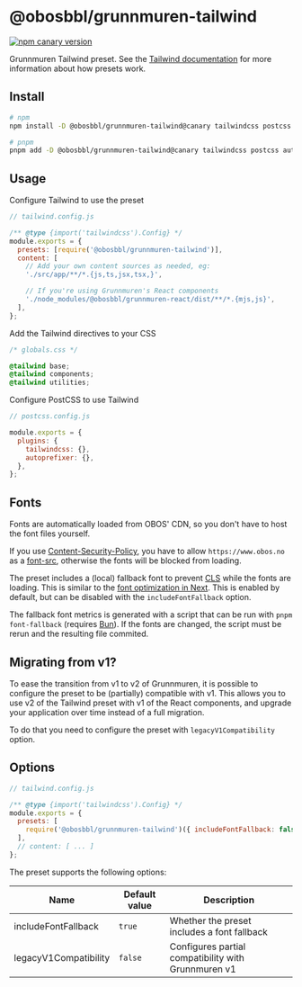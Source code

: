 # @obosbbl/grunnmuren-tailwind

[![npm canary version](https://img.shields.io/npm/v/@obosbbl%2Fgrunnmuren-tailwind/canary.svg)](https://www.npmjs.com/package/@obosbbl/grunnmuren-tailwind)

Grunnmuren Tailwind preset. See the [Tailwind documentation](https://tailwindcss.com/docs/presets) for more information about how presets work.

## Install

```sh
# npm
npm install -D @obosbbl/grunnmuren-tailwind@canary tailwindcss postcss autoprefixer

# pnpm
pnpm add -D @obosbbl/grunnmuren-tailwind@canary tailwindcss postcss autoprefixer
```

## Usage

Configure Tailwind to use the preset

```js
// tailwind.config.js

/** @type {import('tailwindcss').Config} */
module.exports = {
  presets: [require('@obosbbl/grunnmuren-tailwind')],
  content: [
    // Add your own content sources as needed, eg:
    './src/app/**/*.{js,ts,jsx,tsx,}',

    // If you're using Grunnmuren's React components
    './node_modules/@obosbbl/grunnmuren-react/dist/**/*.{mjs,js}',
  ],
};
```

Add the Tailwind directives to your CSS

```css
/* globals.css */

@tailwind base;
@tailwind components;
@tailwind utilities;
```

Configure PostCSS to use Tailwind

```js
// postcss.config.js

module.exports = {
  plugins: {
    tailwindcss: {},
    autoprefixer: {},
  },
};
```

## Fonts

Fonts are automatically loaded from OBOS' CDN, so you don't have to host the font files yourself.

If you use [Content-Security-Policy](https://developer.mozilla.org/en-US/docs/Web/HTTP/CSP), you have to allow `https://www.obos.no` as a [font-src](https://developer.mozilla.org/en-US/docs/Web/HTTP/Headers/Content-Security-Policy/font-src), otherwise the fonts will be blocked from loading.

The preset includes a (local) fallback font to prevent [CLS](https://web.dev/articles/cls) while the fonts are loading. This is similar to the [font optimization in Next](https://nextjs.org/docs/app/building-your-application/optimizing/fonts). This is enabled by default, but can be disabled with the `includeFontFallback` option.

The fallback font metrics is generated with a script that can be run with `pnpm font-fallback` (requires [Bun](https://bun.sh/)). If the fonts are changed, the script must be rerun and the resulting file commited.

## Migrating from v1?

To ease the transition from v1 to v2 of Grunnmuren, it is possible to configure the preset to be (partially) compatible with v1. This allows you to use v2 of the Tailwind preset with v1 of the React components, and upgrade your application over time instead of a full migration.

To do that you need to configure the preset with `legacyV1Compatibility` option.

## Options

```js
// tailwind.config.js

/** @type {import('tailwindcss').Config} */
module.exports = {
  presets: [
    require('@obosbbl/grunnmuren-tailwind')({ includeFontFallback: false }),
  ],
  // content: [ ... ]
};
```

The preset supports the following options:

| Name                  | Default value | Description                                         |
| --------------------- | ------------- | --------------------------------------------------- |
| includeFontFallback   | `true`        | Whether the preset includes a font fallback         |
| legacyV1Compatibility | `false`       | Configures partial compatibility with Grunnmuren v1 |
